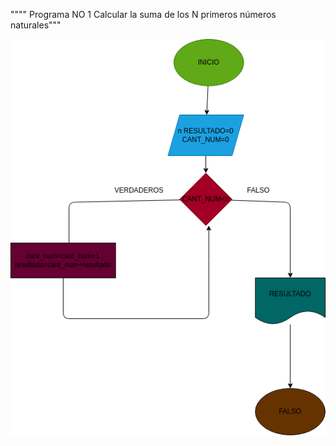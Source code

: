 """" Programa NO 1
Calcular la suma de los N primeros números naturales"""

![Diagrama de flujo](diagrama.png "diagrama de flujo")